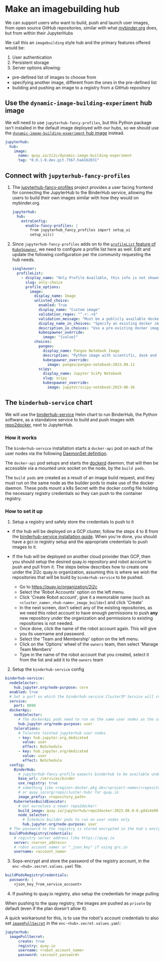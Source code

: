 # Make an imagebuilding hub

We can support users who want to build, push and launch user images, from open source GitHub repositories, similar with what [mybinder.org](https://mybinder.org) does, but from within their JupyterHubs

We call this an `imagebuilding` style hub and the primary features offered would be:

1. User authentication
2. Persistent storage
3. Server options allowing:
  - pre-defined list of images to choose from
  - specifying another image, different from the ones in the pre-defined list
  - building and pushing an image to a registry from a GitHub repository

## Use the `dynamic-image-building-experiment` hub image

We will need to use `jupyterhub-fancy-profiles`, but this Python package isn't installed in the default image deployed with our hubs, so we should use the [`dynamic-image-building-experiment` hub image](https://github.com/2i2c-org/infrastructure/blob/master/helm-charts/images/hub/dynamic-image-building-requirements.txt) instead.

```yaml
jupyterhub:
  hub:
    image:
      name: quay.io/2i2c/dynamic-image-building-experiment
      tag: "0.0.1-0.dev.git.7567.ha4162031"
```

## Connect with `jupyterhub-fancy-profiles`

1. The [jupyterhub-fancy-profiles](https://github.com/yuvipanda/jupyterhub-fancy-profiles) project provides a user facing frontend for connecting the JupyterHub to the BinderHub service, allowing the users to build their own images similar with how they would on mybinder.org.

    ```yaml
    jupyterhub:
      hub:
        extraConfig:
          enable-fancy-profiles: |
            from jupyterhub_fancy_profiles import setup_ui
            setup_ui(c)
    ```

2. Since `jupyterhub-fancy-profiles` adds on to the [`profileList` feature of `KubeSpawner`](https://jupyterhub-kubespawner.readthedocs.io/en/latest/spawner.html#kubespawner.KubeSpawner.profile_list), we need to configure a profile list here as well. Edit and update the following configuration per the community requesting the hub needs.

    ```yaml
    singleuser:
      profileList:
        - display_name: "Only Profile Available, this info is not shown in the UI"
          slug: only-choice
          profile_options:
            image:
              display_name: Image
              unlisted_choice:
                enabled: True
                display_name: "Custom image"
                validation_regex: "^.+:.+$"
                validation_message: "Must be a publicly available docker image, of form <image-name>:<tag>"
                display_name_in_choices: "Specify an existing docker image"
                description_in_choices: "Use a pre-existing docker image from a public docker registry (dockerhub, quay, etc)"
                kubespawner_override:
                  image: "{value}"
              choices:
                pangeo:
                  display_name: Pangeo Notebook Image
                  description: "Python image with scientific, dask and geospatial tools"
                  kubespawner_override:
                    image: pangeo/pangeo-notebook:2023.09.11
                scipy:
                  display_name: Jupyter SciPy Notebook
                  slug: scipy
                  kubespawner_override:
                    image: jupyter/scipy-notebook:2023-06-26
    ```

## The `binderhub-service` chart

We will use the [binderhub-service](https://github.com/2i2c-org/binderhub-service/) Helm chart to run BinderHub, the Python software, as a standalone service to build and push images with [repo2docker](https://github.com/jupyterhub/repo2docker), next to JupyterHub.

### How it works

The `binderhub-service` installation starts a `docker-api` pod on each of the user nodes via the following [DaemonSet definition](https://github.com/2i2c-org/binderhub-service/blob/main/binderhub-service/templates/docker-api/daemonset.yaml).

The `docker-api` pod setups and starts the [dockerd](https://docs.docker.com/engine/reference/commandline/dockerd/) daemon, that will then be accessible via a mounted unix socket on the node, by the `build pods`.

The `build pods` are created as a result of an image build request, and they must run on the same node as the builder pods to make use of the docker daemon. These pods mount a k8s Secret with the docker config file holding the necessary registry credentials so they can push to the container registry.

### How to set it up

1. Setup a registry and safely store the credentials to push to it

  - If the hub will be deployed on a GCP cluster, follow the steps 4 to 8 from the [binderhub-service installation guide](https://github.com/2i2c-org/binderhub-service?tab=readme-ov-file#installation). When you're done, you should have a gcr.io registry setup and the appropriate credentials to push images to it.

  - If the hub will be deployed on another cloud provider than GCP, then you should setup the desired quay.io repository and robot account to push and pull from it. The steps below describes how to create one under the 2i2c quay.io organization, assuming this is where we wish the repositories that will be build by `binderhub-service` to be pushed.

    - Go to https://quay.io/organization/2i2c
    - Select the 'Robot Accounts' option on the left menu.
    - Click 'Create Robot account', give it a memorable name (such as `<cluster_name>_<hub-name>_image_builder`) and click 'Create'
    - In the next screen, don't select any of the existing repositories, as we need this robot account to have enough permissions to push **any** new repository under the organization and permissions to existing repositories is not needed.
    - Once done, click the name of the robot account again. This will give you its username and password.
    - Select the 'Team and Membership' option on the left menu.
    - Click on the 'Options' wheel of the `owners` team, then select 'Manage Team Members'
    - Type in the name of the robot account that you created, select it from the list and add it to the `owners` team


2. Setup the `binderhub-service` config

  ```yaml
  binderhub-service:
    nodeSelector:
      hub.jupyter.org/node-purpose: core
    enabled: true
    # Set a port on which the binderhub-service ClusterIP Service will run
    service:
      port: 8090
    dockerApi:
      nodeSelector:
        # The dockerApi pods need to run on the same user nodes as the user pods
        hub.jupyter.org/node-purpose: user
      tolerations:
        # Tolerate tainted jupyterhub user nodes
        - key: hub.jupyter.org_dedicated
          value: user
          effect: NoSchedule
        - key: hub.jupyter.org/dedicated
          value: user
          effect: NoSchedule
    config:
      BinderHub:
        # jupyterhub-fancy-profile expects binderhub to be available under http://{{hub url}}/services/binder
        base_url: /services/binder
        use_registry: true
        # something like <region>-docker.pkg.dev/<project-name>/<repository-name> for grc.io
        # or quay.io/org/repo/cluster-hub/ for quay.io
        image_prefix: <repository_path>
      KubernetesBuildExecutor:
        # Get ourselves a newer repo2docker!
        build_image: quay.io/jupyterhub/repo2docker:2023.06.0-8.gd414e99
        node_selector:
          # Schedule builder pods to run on user nodes only
          hub.jupyter.org/node-purpose: user
    # The password to the registry is stored encrypted in the hub's encrypted config file
    buildPodsRegistryCredentials:
      # registry server address like https://quay.io
      server: <server_address>
      # robot account namer or "_json_key" if using grc.io
      username: <account_name>
  ```

3. Sops-encrypt and store the password of the registry account, in the `enc-<hub>.secret.values.yaml` file.

  ```yaml
  buildPodsRegistryCredentials:
    password: |
      <json_key_from_service_account>
  ```

4. If pushing to quay.io registry, also setup the credentials for image pulling

  When pushing to the quay registry, the images are pushed as `private` by default (even if the plan doesn't allow it).

  A quick workaround for this, is to use the robot's account credentials to also set [`imagePullSecret`](https://z2jh.jupyter.org/en/stable/resources/reference.html#imagepullsecret) in the `enc-<hub>.secret.values.yaml`:

  ```yaml
  jupyterhub:
    imagePullSecret:
        create: true
        registry: quay.io
        username: <robot_account_name>
        password: <account_password>
  ```
